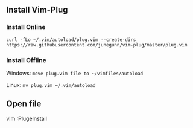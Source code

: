 ## Install Vim-Plug


### Install Online

`curl -fLo ~/.vim/autoload/plug.vim --create-dirs https://raw.githubusercontent.com/junegunn/vim-plug/master/plug.vim`

### Install Offline

Windows: `move plug.vim file to ~/vimfiles/autoload`

Linux: `mv plug.vim ~/.vim/autoload`

## Open file

vim :PlugeInstall
